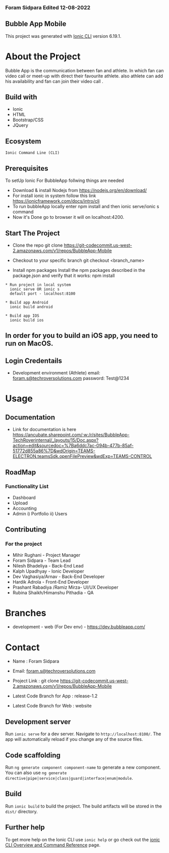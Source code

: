 ### Foram Sidpara Edited 12-08-2022

## Bubble App Mobile

This project was generated with [Ionic CLI](https://ionicframework.com/docs/intro/cli) version 6.19.1.

# About the Project

Bubble App is the communication between fan and athlete. In which fan can video call or meet-up with direct their favourite athlete.
also athlete can add his availability and fan can join their video call .

## Build with

* Ionic
* HTML
* Bootstrap/CSS
* JQuery

## Ecosystem

    Ionic Command Line (CLI)

## Prerequisites

 To setUp Ionic For BubbleApp follwing things are needed
 * Download & install Nodejs from https://nodejs.org/en/download/
 * For install ionic in system  follow this link https://ionicframework.com/docs/intro/cli
 * To run bubbleApp locally enter npm install and then ionic serve/ionic s command
 * Now it's Done go to browser it will on localhost:4200.
 

## Start The Project
   * Clone the repo
     git clone https://git-codecommit.us-west-2.amazonaws.com/v1/repos/BubbleApp-Mobile
    
   * Checkout to your specific branch
     git checkout <branch_name>

   * Install npm packages
     Install the npm packages described in the package.json and verify that it works:
     npm install

    * Run project in local system
      ionic serve OR ionic s 
      default port - localhost:8100

    * Build app Android
      ionic build android    
      
    * Build app IOS
      ionic build ios
## In order for you to build an iOS app, you need to run on MacOS.

## Login Credentails
  * Development environment (Athlete)
    email: foram.s@techroversolutions.com
    password: Test@1234   


# Usage

## Documentation

* Link for documentation is here https://ancubate.sharepoint.com/:w:/r/sites/BubbleApp-TechRoverinternal/_layouts/15/Doc.aspx?action=edit&sourcedoc=%7Ba6ddc7ac-094b-477b-85af-51772d855a86%7D&wdOrigin=TEAMS-ELECTRON.teamsSdk.openFilePreview&wdExp=TEAMS-CONTROL

## RoadMap

### Functionality List

* Dashboard
* Upload
* Accounting
* Admin
    i) Portfolio
    ii) Users

## Contributing

### For the project
* Mihir Rughani - Project Manager
* Foram Sidpara - Team Lead
* Nilesh Bhadeliya  - Back-End Lead
* Kalph Upadhyay - Ionic Developer
* Dev Vaghasiya/Arnav - Back-End Developer
* Hardik Adrola - Front-End Developer
* Prashant Rabadiya /Ramiz Mirza- UI/UX Developer
* Rubina Shaikh/Himanshu Pithadia - QA

# Branches

* development - web (For Dev env) - https://dev.bubbleapp.com/


# Contact

* Name : Foram Sidpara
* Email: foram.s@techroversolutions.com

* Project Link : git clone https://git-codecommit.us-west-2.amazonaws.com/v1/repos/BubbleApp-Mobile
* Latest Code Branch for App : release-1.2
* Latest Code Branch for Web : website


## Development server

Run `ionic serve` for a dev server. Navigate to `http://localhost:8100/`. The app will automatically reload if you change any of the source files.

## Code scaffolding

Run `ng generate component component-name` to generate a new component. You can also use `ng generate directive|pipe|service|class|guard|interface|enum|module`.

## Build

Run `ionic build` to build the project. The build artifacts will be stored in the `dist/` directory.

## Further help

To get more help on the Ionic CLI use `ionic help` or go check out the [ionic CLI Overview and Command Reference](https://ionicframework.com/docs/cli) page.

[contributors-shield]: https://img.shields.io/github/contributors/othneildrew/Best-README-Template.svg?style=for-the-badge
[contributors-url]: https://github.com/othneildrew/Best-README-Template/graphs/contributors
[forks-shield]: https://img.shields.io/github/forks/othneildrew/Best-README-Template.svg?style=for-the-badge
[forks-url]: https://github.com/othneildrew/Best-README-Template/network/members
[stars-shield]: https://img.shields.io/github/stars/othneildrew/Best-README-Template.svg?style=for-the-badge
[stars-url]: https://github.com/othneildrew/Best-README-Template/stargazers
[issues-shield]: https://img.shields.io/github/issues/othneildrew/Best-README-Template.svg?style=for-the-badge
[issues-url]: https://github.com/othneildrew/Best-README-Template/issues
[license-shield]: https://img.shields.io/github/license/othneildrew/Best-README-Template.svg?style=for-the-badge
[license-url]: https://github.com/othneildrew/Best-README-Template/blob/master/LICENSE.txt
[linkedin-shield]: https://img.shields.io/badge/-LinkedIn-black.svg?style=for-the-badge&logo=linkedin&colorB=555
[linkedin-url]: https://linkedin.com/in/othneildrew
[product-screenshot]: images/screenshot.png
[Next.js]: https://img.shields.io/badge/next.js-000000?style=for-the-badge&logo=nextdotjs&logoColor=white
[Next-url]: https://nextjs.org/
[React.js]: https://img.shields.io/badge/React-20232A?style=for-the-badge&logo=react&logoColor=61DAFB
[React-url]: https://reactjs.org/
[Vue.js]: https://img.shields.io/badge/Vue.js-35495E?style=for-the-badge&logo=vuedotjs&logoColor=4FC08D
[Vue-url]: https://vuejs.org/
[Angular.io]: https://img.shields.io/badge/Angular-DD0031?style=for-the-badge&logo=angular&logoColor=white
[Angular-url]: https://angular.io/
[Svelte.dev]: https://img.shields.io/badge/Svelte-4A4A55?style=for-the-badge&logo=svelte&logoColor=FF3E00
[Svelte-url]: https://svelte.dev/
[Laravel.com]: https://img.shields.io/badge/Laravel-FF2D20?style=for-the-badge&logo=laravel&logoColor=white
[Laravel-url]: https://laravel.com
[Bootstrap.com]: https://img.shields.io/badge/Bootstrap-563D7C?style=for-the-badge&logo=bootstrap&logoColor=white
[Bootstrap-url]: https://getbootstrap.com
[JQuery.com]: https://img.shields.io/badge/jQuery-0769AD?style=for-the-badge&logo=jquery&logoColor=white
[JQuery-url]: https://jquery.com 
